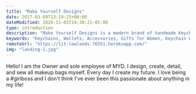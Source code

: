 ```yaml
---
title: "Make Yourself Designs"
date: 2017-03-09T13:19:25+08:00
dateModified: 2020-11-05T14:30:21-05:00
type: introduction
description: "Make Yourself Designs is a modern brand of handmade Keychains, Wallets and Face Masks for women - Owned and produced by Jessica Palmieri."
keywords: "Keychains, Wallets, Accessories, Gifts for Women, Keychain Wrisslets, Face Masks, Womans Wallets, Womans Keychains, Womans, Face Masks, Etsy Store, Woman Owned Business."
remoteUrl: "https://lit-lowlands-76551.herokuapp.com/"
img: "landing-1.jpg"
---
```


Hello! I am the Owner and sole employee of MYD. I design, create, detail, and sew all makeup bags myself. Every day I create my future. I love being a #girlboss and I don't think I've ever been this passionate about anything in my life!
